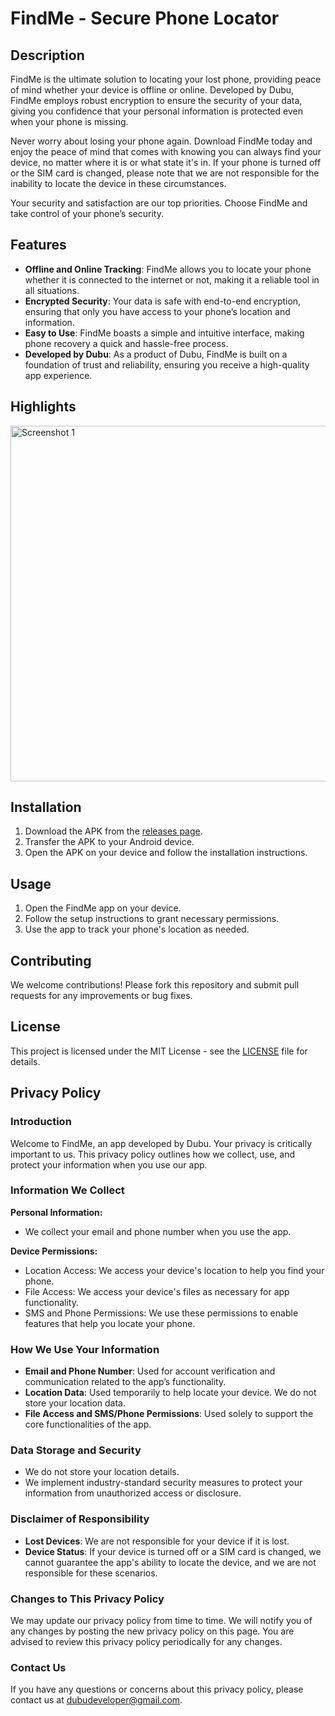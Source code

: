 # FindMe - Secure Phone Locator

## Description

FindMe is the ultimate solution to locating your lost phone, providing peace of mind whether your device is offline or online. Developed by Dubu, FindMe employs robust encryption to ensure the security of your data, giving you confidence that your personal information is protected even when your phone is missing.

Never worry about losing your phone again. Download FindMe today and enjoy the peace of mind that comes with knowing you can always find your device, no matter where it is or what state it's in. If your phone is turned off or the SIM card is changed, please note that we are not responsible for the inability to locate the device in these circumstances.

Your security and satisfaction are our top priorities. Choose FindMe and take control of your phone’s security.

## Features

- **Offline and Online Tracking**: FindMe allows you to locate your phone whether it is connected to the internet or not, making it a reliable tool in all situations.
- **Encrypted Security**: Your data is safe with end-to-end encryption, ensuring that only you have access to your phone’s location and information.
- **Easy to Use**: FindMe boasts a simple and intuitive interface, making phone recovery a quick and hassle-free process.
- **Developed by Dubu**: As a product of Dubu, FindMe is built on a foundation of trust and reliability, ensuring you receive a high-quality app experience.

## Highlights

<div style="overflow-x: auto; white-space: nowrap; display: flex;">
    <img src="https://github.com/user-attachments/assets/91b86924-c0bf-4e21-acf9-431dc8d9ab69" alt="Screenshot 1" width="1280px"; height="569px" display: inline-block;/>
</div>

## Installation

1. Download the APK from the [releases page](https://www.amazon.com/gp/product/B0D92NGZ59).
2. Transfer the APK to your Android device.
3. Open the APK on your device and follow the installation instructions.

## Usage

1. Open the FindMe app on your device.
2. Follow the setup instructions to grant necessary permissions.
3. Use the app to track your phone's location as needed.

## Contributing

We welcome contributions! Please fork this repository and submit pull requests for any improvements or bug fixes.

## License

This project is licensed under the MIT License - see the [LICENSE](https://docs.google.com/document/d/1h6QJNYsAPyjfrlSQ14bJJVdaE6V2fZwnP_SmWHq6wOQ/edit?usp=sharing) file for details.

## Privacy Policy

### Introduction

Welcome to FindMe, an app developed by Dubu. Your privacy is critically important to us. This privacy policy outlines how we collect, use, and protect your information when you use our app.

### Information We Collect

**Personal Information:**
- We collect your email and phone number when you use the app.

**Device Permissions:**
- Location Access: We access your device's location to help you find your phone.
- File Access: We access your device's files as necessary for app functionality.
- SMS and Phone Permissions: We use these permissions to enable features that help you locate your phone.

### How We Use Your Information

- **Email and Phone Number**: Used for account verification and communication related to the app’s functionality.
- **Location Data**: Used temporarily to help locate your device. We do not store your location data.
- **File Access and SMS/Phone Permissions**: Used solely to support the core functionalities of the app.

### Data Storage and Security

- We do not store your location details.
- We implement industry-standard security measures to protect your information from unauthorized access or disclosure.

### Disclaimer of Responsibility

- **Lost Devices**: We are not responsible for your device if it is lost.
- **Device Status**: If your device is turned off or a SIM card is changed, we cannot guarantee the app's ability to locate the device, and we are not responsible for these scenarios.

### Changes to This Privacy Policy

We may update our privacy policy from time to time. We will notify you of any changes by posting the new privacy policy on this page. You are advised to review this privacy policy periodically for any changes.

### Contact Us

If you have any questions or concerns about this privacy policy, please contact us at [dubudeveloper@gmail.com](mailto:dubudeveloper@gmail.com).

